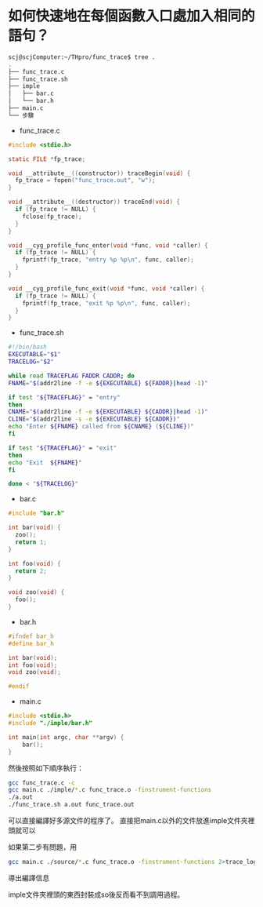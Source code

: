 # 如何快速地在每個函數入口處加入相同的語句？


```sh
scj@scjComputer:~/THpro/func_trace$ tree .
.
├── func_trace.c
├── func_trace.sh
├── imple
│   ├── bar.c
│   └── bar.h
├── main.c
└── 步驟
```

- func_trace.c

```c
#include <stdio.h>

static FILE *fp_trace;

void __attribute__((constructor)) traceBegin(void) {
  fp_trace = fopen("func_trace.out", "w");
}

void __attribute__((destructor)) traceEnd(void) {
  if (fp_trace != NULL) {
    fclose(fp_trace);
  }
}

void __cyg_profile_func_enter(void *func, void *caller) {
  if (fp_trace != NULL) {
    fprintf(fp_trace, "entry %p %p\n", func, caller);
  }
}

void __cyg_profile_func_exit(void *func, void *caller) {
  if (fp_trace != NULL) {
    fprintf(fp_trace, "exit %p %p\n", func, caller);
  }
}
```

- func_trace.sh

```sh
#!/bin/bash
EXECUTABLE="$1"
TRACELOG="$2"

while read TRACEFLAG FADDR CADDR; do
FNAME="$(addr2line -f -e ${EXECUTABLE} ${FADDR}|head -1)"

if test "${TRACEFLAG}" = "entry"
then
CNAME="$(addr2line -f -e ${EXECUTABLE} ${CADDR}|head -1)"
CLINE="$(addr2line -s -e ${EXECUTABLE} ${CADDR})"
echo "Enter ${FNAME} called from ${CNAME} (${CLINE})"
fi

if test "${TRACEFLAG}" = "exit"
then
echo "Exit  ${FNAME}"
fi

done < "${TRACELOG}"
```
- bar.c

```c
#include "bar.h"

int bar(void) {
  zoo();
  return 1;
}

int foo(void) {  
  return 2; 
}

void zoo(void) { 
  foo(); 
}
```

- bar.h


```c
#ifndef bar_h
#define bar_h

int bar(void);
int foo(void);
void zoo(void);

#endif
```

- main.c

```c
#include <stdio.h>
#include "./imple/bar.h"

int main(int argc, char **argv) { 
    bar(); 
}
```


然後按照如下順序執行：

```sh
gcc func_trace.c -c
gcc main.c ./imple/*.c func_trace.o -finstrument-functions
./a.out
./func_trace.sh a.out func_trace.out
```
可以直接編譯好多源文件的程序了。
直接把main.c以外的文件放進imple文件夾裡頭就可以

如果第二步有問題，用

```sh
gcc main.c ./source/*.c func_trace.o -finstrument-functions 2>trace_log.txt
```

導出編譯信息


imple文件夾裡頭的東西封裝成so後反而看不到調用過程。
